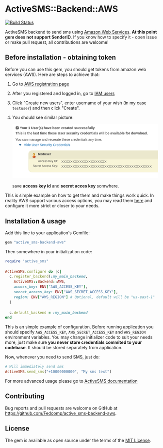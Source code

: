 # ActiveSMS::Backend::AWS
[![Build Status](https://travis-ci.org/Fedcomp/active_sms-backend-aws.svg?branch=master)](https://travis-ci.org/Fedcomp/active_sms-backend-aws)

ActiveSMS backend to send sms using [Amazon Web Services](https://aws.amazon.com).
**At this point gem does not support SenderID**. If you know how to specify it - open issue or make pull request, all contributions are welcome!

## Before installation - obtaining token

Before you can use this gem, you should get tokens from amazon web services (AWS).
Here are steps to achieve that:

1. Go to [AWS registration page](https://goo.gl/HG8Y9s)
2. After you registered and logged in, go to [IAM users](https://goo.gl/u4hrzj)
3. Click "Create new users", enter username of your wish (in my case `testuser`) and then click "Create".
4. You should see similar picture:

   ![security credentials](screenshot.png)

   save **access key id** and **secret acces key** somwhere.

This is simple example on how to get them and make things work quick.
In reality AWS support various access options,
you may read them [here](https://goo.gl/sajJgL) and configure it more strict or closer to your needs.

## Installation & usage

Add this line to your application's Gemfile:

```ruby
gem "active_sms-backend-aws"
```

Then somewhere in your initialization code:

```ruby
require "active_sms"

ActiveSMS.configure do |c|
  c.register_backend(:my_main_backend,
    ActiveSMS::Backend::AWS,
    access_key: ENV["AWS_ACCESS_KEY"],
    secret_access_key: ENV["AWS_SECRET_ACCESS_KEY"],
    region: ENV["AWS_REGION"] # Optional, default will be "us-east-1"
  )

  c.default_backend = :my_main_backend
end
```
This is an simple example of configuration.
Before running application you should specify
`AWS_ACCESS_KEY`, `AWS_SECRET_ACCESS_KEY` and `AWS_REGION`
environment variables.
You may change initializer code to suit your needs more,
just make sure **you never store credentials commited to your codebase**.
It should be stored separately from application.

Now, whenever you need to send SMS, just do:

```ruby
# Will immediately send sms
ActiveSMS.send_sms("+10000000000", "My sms text")
```

For more advanced usage please
go to [ActiveSMS documentation](https://github.com/Fedcomp/active_sms#real-life-example)

## Contributing

Bug reports and pull requests are welcome on GitHub at https://github.com/Fedcomp/active_sms-backend-aws.

## License

The gem is available as open source under the terms of the [MIT License](http://opensource.org/licenses/MIT).
